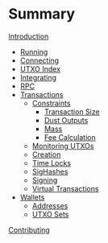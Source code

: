 # Summary

[Introduction](./introduction.md)

- [Running](./running.md)
- [Connecting](./connecting.md)
- [UTXO Index](./utxo_index.md)
- [Integrating](./integrating.md)
- [RPC](./rpc.md)
- [Transactions](./transactions.md)
    <!-- - [Primitives](./transactions/primitives.md) -->
    - [Constraints](./transactions/constraints.md)
        - [Transaction Size](./transactions/constraints/size.md)
        - [Dust Outputs](./transactions/constraints/dust.md)
        - [Mass](./transactions/constraints/mass.md)
        - [Fee Calculation](./transactions/constraints/fees.md)
    - [Monitoring UTXOs](./transactions/monitoring.md)
    - [Creation](./transactions/creation.md)
    - [Time Locks](./transactions/time_locks.md)
    - [SigHashes](./transactions/sighashes.md)
    - [Signing](./transactions/signing.md)
    - [Virtual Transactions](./transactions/virtual.md)
- [Wallets](./wallets.md)
    - [Addresses](./wallets/addresses.md)
    - [UTXO Sets](./wallets/utxo_sets.md)
    <!-- - [Transaction](./wallets/transactions.md) -->
    <!-- - [Storage](./wallets/storage.md) -->
    <!-- - [Accounts](./wallets/accounts.md) -->

[Contributing](./contributing.md)
